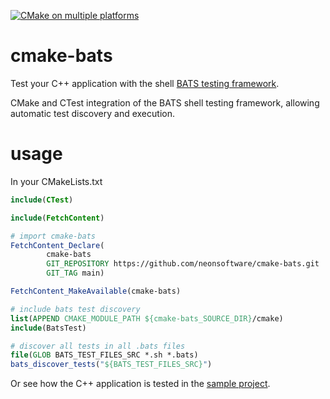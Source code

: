 [![CMake on multiple platforms](https://github.com/neonsoftware/cmake-bats/actions/workflows/cmake-multi-platform.yml/badge.svg)](https://github.com/neonsoftware/cmake-bats/actions/workflows/cmake-multi-platform.yml)

# cmake-bats

Test your C++ application with the shell [BATS testing framework](https://github.com/bats-core/bats-core).

CMake and CTest integration of the BATS shell testing framework, allowing automatic test discovery and execution. 

# usage

In your CMakeLists.txt

```cmake
include(CTest)

include(FetchContent)

# import cmake-bats
FetchContent_Declare(
        cmake-bats
        GIT_REPOSITORY https://github.com/neonsoftware/cmake-bats.git
        GIT_TAG main)

FetchContent_MakeAvailable(cmake-bats)

# include bats test discovery
list(APPEND CMAKE_MODULE_PATH ${cmake-bats_SOURCE_DIR}/cmake)
include(BatsTest)

# discover all tests in all .bats files
file(GLOB BATS_TEST_FILES_SRC *.sh *.bats)
bats_discover_tests("${BATS_TEST_FILES_SRC}")
```


Or see how the C++ application is tested in the [sample project](./sample-project).
